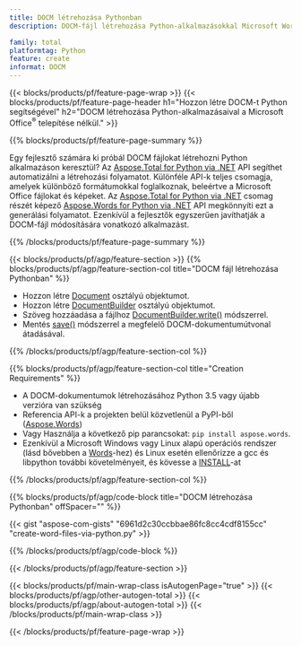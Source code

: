 ```yaml
---
title: DOCM létrehozása Pythonban
description: DOCM-fájl létrehozása Python-alkalmazásokkal Microsoft Word használata nélkül. 

family: total
platformtag: Python
feature: create
informat: DOCM
---
```

{{< blocks/products/pf/feature-page-wrap >}}
{{< blocks/products/pf/feature-page-header h1="Hozzon létre DOCM-t Python segítségével" h2="DOCM létrehozása Python-alkalmazásaival a Microsoft Office<sup>&reg;</sup> telepítése nélkül." >}}

{{% blocks/products/pf/feature-page-summary %}}

Egy fejlesztő számára ki próbál DOCM fájlokat létrehozni Python alkalmazáson keresztül? Az [Aspose.Total for Python via .NET](https://products.aspose.com/total/python-net/) API segíthet automatizálni a létrehozási folyamatot. Különféle API-k teljes csomagja, amelyek különböző formátumokkal foglalkoznak, beleértve a Microsoft Office fájlokat és képeket. Az [Aspose.Total for Python via .NET](https://products.aspose.com/total/python-net/) csomag részét képező [Aspose.Words for Python via .NET](https://products.aspose.com/words/python-net/) API megkönnyíti ezt a generálási folyamatot. Ezenkívül a fejlesztők egyszerűen javíthatják a DOCM-fájl módosítására vonatkozó alkalmazást. 

{{% /blocks/products/pf/feature-page-summary %}}

{{< blocks/products/pf/agp/feature-section >}}
{{% blocks/products/pf/agp/feature-section-col title="DOCM fájl létrehozása Pythonban" %}}

- Hozzon létre [Document](https://reference.aspose.com/words/python-net/aspose.words/document/) osztályú objektumot.
- Hozzon létre [DocumentBuilder](https://reference.aspose.com/words/python-net/aspose.words/documentbuilder/) osztályú objektumot.
- Szöveg hozzáadása a fájlhoz [DocumentBuilder.write()](https://reference.aspose.com/words/python-net/aspose.words/documentbuilder/write/) módszerrel.
- Mentés [save()](https://reference.aspose.com/words/python-net/aspose.words/document/save/) módszerrel a megfelelő DOCM-dokumentumútvonal átadásával.

{{% /blocks/products/pf/agp/feature-section-col %}}

{{% blocks/products/pf/agp/feature-section-col title="Creation Requirements" %}}

- A DOCM-dokumentumok létrehozásához Python 3.5 vagy újabb verzióra van szükség
- Referencia API-k a projekten belül közvetlenül a PyPI-ből ([Aspose.Words](https://pypi.org/project/aspose-words/)) 
- Vagy Használja a következő pip parancsokat: ```pip install aspose.words```. 
- Ezenkívül a Microsoft Windows vagy Linux alapú operációs rendszer (lásd bővebben a [Words](https://docs.aspose.com/words/python-net/system-requirements/)-hez) és Linux esetén ellenőrizze a gcc és libpython további követelményeit, és kövesse a [INSTALL](https://docs.aspose.com/words/python-net/installation/)-at 

{{% /blocks/products/pf/agp/feature-section-col %}}

{{% blocks/products/pf/agp/code-block title="DOCM létrehozása Pythonban" offSpacer="" %}}

{{< gist "aspose-com-gists" "6961d2c30ccbbae86fc8cc4cdf8155cc" "create-word-files-via-python.py" >}}

{{% /blocks/products/pf/agp/code-block %}}

{{< /blocks/products/pf/agp/feature-section >}}

{{< blocks/products/pf/main-wrap-class isAutogenPage="true" >}}
{{< blocks/products/pf/agp/other-autogen-total >}}
{{< blocks/products/pf/agp/about-autogen-total >}}
{{< /blocks/products/pf/main-wrap-class >}}

{{< /blocks/products/pf/feature-page-wrap >}}